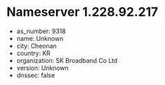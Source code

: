 # Nameserver 1.228.92.217

* as_number: 9318
* name: Unknown
* city: Cheonan
* country: KR
* organization: SK Broadband Co Ltd
* version: Unknown
* dnssec: false
